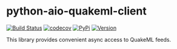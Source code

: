 # python-aio-quakeml-client

[![Build Status](https://github.com/exxamalte/python-aio-quakeml-client/actions/workflows/ci.yaml/badge.svg?branch=main)](https://github.com/exxamalte/python-aio-quakeml-client/actions?workflow=ci)
[![codecov](https://codecov.io/gh/exxamalte/python-aio-quakeml-client/branch/main/graph/badge.svg?token=97PBJ93VGE)](https://codecov.io/gh/exxamalte/python-aio-quakeml-client)
[![PyPi](https://img.shields.io/pypi/v/aio-quakeml-client.svg)](https://pypi.python.org/pypi/aio-quakeml-client)
[![Version](https://img.shields.io/pypi/pyversions/aio-quakeml-client.svg)](https://pypi.python.org/pypi/aio-quakeml-client)

This library provides convenient async access to QuakeML feeds.
